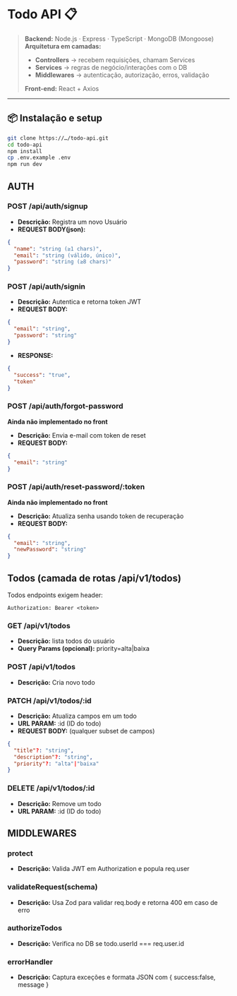 # Todo API 📋

> **Backend:** Node.js · Express · TypeScript · MongoDB (Mongoose)  
> **Arquitetura em camadas:**  
> - **Controllers** → recebem requisições, chamam Services  
> - **Services** → regras de negócio/interações com o DB  
> - **Middlewares** → autenticação, autorização, erros, validação  
>  
> **Front-end:** React + Axios

---

## 📦 Instalação e setup

```bash
git clone https://…/todo-api.git
cd todo-api
npm install
cp .env.example .env    
npm run dev
```

## AUTH
### POST /api/auth/signup

- **Descrição:** Registra um novo Usuário
- **REQUEST BODY(json):**

```json
{
  "name": "string (≥1 chars)",
  "email": "string (válido, único)",
  "password": "string (≥8 chars)"
}
```

### POST /api/auth/signin

- **Descrição:** Autentica e retorna token JWT
- **REQUEST BODY:**

```json
{
  "email": "string",
  "password": "string"
}
```
- **RESPONSE:**

```json
{
  "success": "true",
  "token"
}
```

### POST /api/auth/forgot-password
**Ainda não implementado no front**

- **Descrição:** Envia e-mail com token de reset
- **REQUEST BODY:**

```json
{
  "email": "string"
}
```

### POST /api/auth/reset-password/:token
**Ainda não implementado no front**

- **Descrição:** Atualiza senha usando token de recuperação
- **REQUEST BODY:**

```json
{
  "email": "string",
  "newPassword": "string"
}
```

## Todos (camada de rotas /api/v1/todos)
Todos endpoints exigem header:

```http
Authorization: Bearer <token>
```

### GET /api/v1/todos
- **Descrição:** lista todos do usuário
- **Query Params (opcional):**
priority=alta|baixa

### POST /api/v1/todos
- **Descrição:** Cria novo todo

### PATCH /api/v1/todos/:id
- **Descrição:** Atualiza campos em um todo
- **URL PARAM:** :id (ID do todo)
- **REQUEST BODY:** (qualquer subset de campos)

```json
{
  "title"?: "string",
  "description"?: "string",
  "priority"?: "alta"|"baixa"
}
```

### DELETE /api/v1/todos/:id
- **Descrição:** Remove um todo
- **URL PARAM:** :id (ID do todo)

## MIDDLEWARES

### protect
- **Descrição:** Valida JWT em Authorization e popula req.user

### validateRequest(schema)
- **Descrição:** Usa Zod para validar req.body e retorna 400 em caso de erro

### authorizeTodos
- **Descrição:** Verifica no DB se todo.userId === req.user.id

### errorHandler
- **Descrição:** Captura exceções e formata JSON com { success:false, message }
